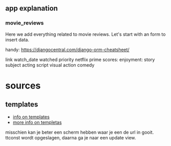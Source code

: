 ## app explanation
### movie_reviews
Here we add everything related to movie reviews.
Let's start with an form to insert data.

handy: https://djangocentral.com/django-orm-cheatsheet/

link
watch_date
watched
priority
netflix
prime
scores:
    enjoyment: 
    story
    subject
    acting
    script
    visual
    action
    comedy


# sources
## templates
- [info on templates](https://dev.to/scofieldidehen/mastering-django-templates-a-guide-to-advanced-features-and-best-practices-25pe)
- [more info on templetas](https://www.pythontutorial.net/django-tutorial/django-templates/)


misschien kan je beter een scherm hebben waar je een de url in gooit.
ttconst wordt opgeslagen, daarna ga je naar een update view.
